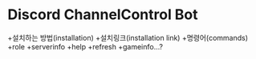 # Discord ChannelControl Bot
+설치하는 방법(installation)
    +설치링크(installation link)
+명령어(commands)
    +role
    +serverinfo
    +help
    +refresh
    +gameinfo...?
